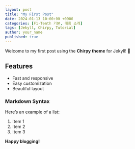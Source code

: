```yaml
---
layout: post
title: "My First Post"
date: 2024-01-13 10:00:00 +0900
categories: [F1-Tenth 기본, 대회 소개]
tags: [Jekyll, Chirpy, Tutorial]
author: your_name
published: true
---
```


Welcome to my first post using the **Chirpy theme** for Jekyll! 🚀

## Features
- Fast and responsive
- Easy customization
- Beautiful layout

### Markdown Syntax
Here’s an example of a list:
1. Item 1
2. Item 2
3. Item 3

**Happy blogging!**
